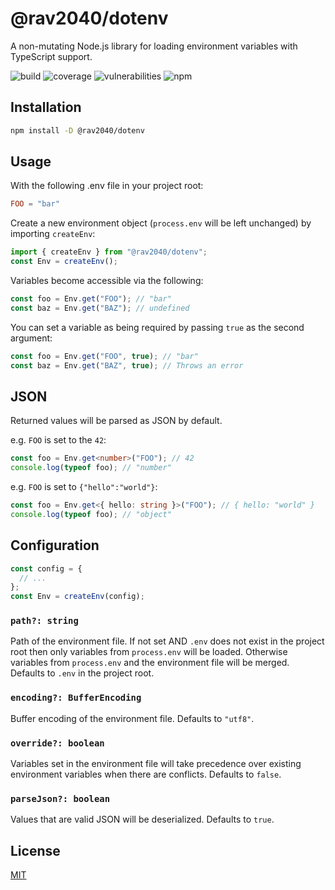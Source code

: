 # @rav2040/dotenv

A non-mutating Node.js library for loading environment variables with TypeScript support.

![build](https://img.shields.io/github/workflow/status/rav2040/dotenv/unit-tests?style=for-the-badge&logo=github)
![coverage](https://img.shields.io/coveralls/github/rav2040/dotenv?style=for-the-badge&logo=coveralls)
![vulnerabilities](https://img.shields.io/snyk/vulnerabilities/github/rav2040/dotenv?style=for-the-badge&logo=snyk)
![npm](https://img.shields.io/npm/v/@rav2040/dotenv?style=for-the-badge&logo=npm)

## Installation

```sh
npm install -D @rav2040/dotenv
```

## Usage

With the following .env file in your project root:

```conf
FOO = "bar"
```

Create a new environment object (`process.env` will be left unchanged) by importing `createEnv`:

```js
import { createEnv } from "@rav2040/dotenv";
const Env = createEnv();
```

Variables become accessible via the following:

```js
const foo = Env.get("FOO"); // "bar"
const baz = Env.get("BAZ"); // undefined
```

You can set a variable as being required by passing `true` as the second argument:

```js
const foo = Env.get("FOO", true); // "bar"
const baz = Env.get("BAZ", true); // Throws an error
```

## JSON

Returned values will be parsed as JSON by default.

e.g. `FOO` is set to the `42`:

```ts
const foo = Env.get<number>("FOO"); // 42
console.log(typeof foo); // "number"
```

e.g. `FOO` is set to `{"hello":"world"}`:

```ts
const foo = Env.get<{ hello: string }>("FOO"); // { hello: "world" }
console.log(typeof foo); // "object"
```

## Configuration

```js
const config = {
  // ...
};
const Env = createEnv(config);
```

### `path?: string`

Path of the environment file. If not set AND `.env` does not exist in the project root then only variables from `process.env` will be loaded. Otherwise variables from `process.env` and the environment file will be merged. Defaults to `.env` in the project root.

### `encoding?: BufferEncoding`

Buffer encoding of the environment file. Defaults to `"utf8"`.

### `override?: boolean`

Variables set in the environment file will take precedence over existing environment variables when there are conflicts. Defaults to `false`.

### `parseJson?: boolean`

Values that are valid JSON will be deserialized. Defaults to `true`.

## License

[MIT](https://github.com/rav2040/dotenv/blob/master/LICENSE)
